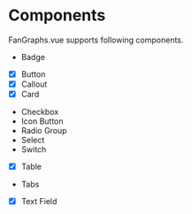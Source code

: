 # Components

FanGraphs.vue supports following components.

- Badge
- [x] Button
- [x] Callout
- [x] Card
- Checkbox
- Icon Button
- Radio Group
- Select
- Switch
- [x] Table
- Tabs
- [x] Text Field
